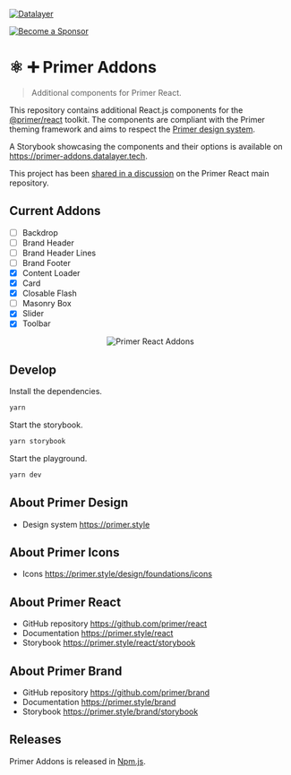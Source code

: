 [![Datalayer](https://assets.datalayer.tech/datalayer-25.svg)](https://datalayer.io)

[![Become a Sponsor](https://img.shields.io/static/v1?label=Become%20a%20Sponsor&message=%E2%9D%A4&logo=GitHub&style=flat&color=1ABC9C)](https://github.com/sponsors/datalayer)

# ⚛️ ➕ Primer Addons

> Additional components for Primer React.

This repository contains additional React.js components for the [@primer/react](https://github.com/primer/react) toolkit. The components are compliant with the Primer theming framework and aims to respect the [Primer design system](https://primer.style).

A Storybook showcasing the components and their options is available on https://primer-addons.datalayer.tech.

This project has been [shared in a discussion](https://github.com/primer/react/discussions/3297) on the Primer React main repository.

## Current Addons

- [ ] Backdrop
- [ ] Brand Header
- [ ] Brand Header Lines
- [ ] Brand Footer
- [x] Content Loader
- [x] Card
- [x] Closable Flash
- [ ] Masonry Box
- [x] Slider
- [x] Toolbar

<div align="center" style="text-align: center">
  <img alt="Primer React Addons" src="https://assets.datalayer.tech/primer-addons-example.png" />
</div>

## Develop

Install the dependencies.

```bash
yarn
```

Start the storybook.

```bash
yarn storybook
```

Start the playground.

```bash
yarn dev
```

## About Primer Design

- Design system https://primer.style

## About Primer Icons

- Icons https://primer.style/design/foundations/icons

## About Primer React

- GitHub repository https://github.com/primer/react
- Documentation https://primer.style/react
- Storybook https://primer.style/react/storybook

## About Primer Brand

- GitHub repository https://github.com/primer/brand
- Documentation https://primer.style/brand
- Storybook https://primer.style/brand/storybook

## Releases

Primer Addons is released in [Npm.js](https://www.npmjs.com/package/@datalayer/primer-addons).
